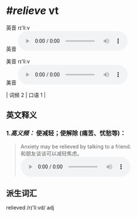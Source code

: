 # ***\#relieve*** vt
英音 rɪ'liːv  
英音
<audio src="./media/relieve-B.aac" controls="controls"></audio>

美音 rɪ'liːv  
美音
<audio src="./media/relieve.aac" controls="controls"></audio>



| 词频 2 | 口语 1 |  

英文释义
---
### 1.*高义频：* **使减轻；使解除 (痛苦、忧愁等)：**  

 > Anxiety may be relieved by talking to a friend.   
 > 和朋友谈谈可以减轻焦虑。    
<audio src="./media/relieve-1.aac" controls="controls"></audio>


派生词汇
---
relieved /rɪ'liːvd/ adj   

